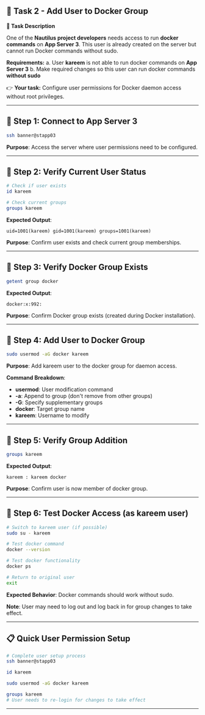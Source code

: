 ## **🌟 Task 2 - Add User to Docker Group**

**📌 Task Description**

One of the **Nautilus project developers** needs access to run **docker commands** on **App Server 3**. This user is already created on the server but cannot run Docker commands without sudo.

**Requirements:**
a. User **kareem** is not able to run docker commands on **App Server 3**
b. Make required changes so this user can run docker commands **without sudo**

👉 **Your task:** Configure user permissions for Docker daemon access without root privileges.

---

## 🔹 Step 1: Connect to App Server 3

```bash
ssh banner@stapp03
```

**Purpose**: Access the server where user permissions need to be configured.

---

## 🔹 Step 2: Verify Current User Status

```bash
# Check if user exists
id kareem

# Check current groups
groups kareem
```

**Expected Output**:
```
uid=1001(kareem) gid=1001(kareem) groups=1001(kareem)
```

**Purpose**: Confirm user exists and check current group memberships.

---

## 🔹 Step 3: Verify Docker Group Exists

```bash
getent group docker
```

**Expected Output**:
```
docker:x:992:
```

**Purpose**: Confirm Docker group exists (created during Docker installation).

---

## 🔹 Step 4: Add User to Docker Group

```bash
sudo usermod -aG docker kareem
```

**Purpose**: Add kareem user to the docker group for daemon access.

**Command Breakdown**:
- **usermod**: User modification command
- **-a**: Append to group (don't remove from other groups)
- **-G**: Specify supplementary groups
- **docker**: Target group name
- **kareem**: Username to modify

---

## 🔹 Step 5: Verify Group Addition

```bash
groups kareem
```

**Expected Output**:
```
kareem : kareem docker
```

**Purpose**: Confirm user is now member of docker group.

---

## 🔹 Step 6: Test Docker Access (as kareem user)

```bash
# Switch to kareem user (if possible)
sudo su - kareem

# Test docker command
docker --version

# Test docker functionality
docker ps

# Return to original user
exit
```

**Expected Behavior**: Docker commands should work without sudo.

**Note**: User may need to log out and log back in for group changes to take effect.

---

## 📋 Quick User Permission Setup

```bash
# Complete user setup process
ssh banner@stapp03

id kareem

sudo usermod -aG docker kareem

groups kareem
# User needs to re-login for changes to take effect
```

---